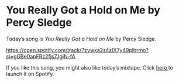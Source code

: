# You Really Got a Hold on Me by Percy Sledge

Today’s song is  _You Really Got a Hold on Me_ by Percy Sledge.

https://open.spotify.com/track/7zvwxa2s4zIX7y49plhrmo?si=gGBe0apFRz2fjs7JgjN-fA

If you like this song, you might also like today’s mixtape. Click [here ](https://open.spotify.com/playlist/7HLnDysDf89BEpZPp2ThCV?si=65uP5hAmSqCJL6pQhtzgiA)to launch it on Spotify.
